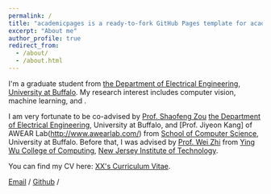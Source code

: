 ```yaml
---
permalink: /
title: "academicpages is a ready-to-fork GitHub Pages template for academic personal websites"
excerpt: "About me"
author_profile: true
redirect_from: 
  - /about/
  - /about.html
---
```

I'm a graduate student from [the Department of Electrical Engineering](https://www.engineering.buffalo.edu/ee.html/), [University at Buffalo](https://www.buffalo.edu/). My research interest includes computer vision, machine learning, and .

I am very fortunate to be co-advised by [Prof. Shaofeng Zou](https://www.XXX.com/) [the Department of Electrical Engineering](https://www.engineering.buffalo.edu/ee.html/), University at Buffalo, and [Prof. Jiyeon Kang] of AWEAR Lab(http://www.awearlab.com/) from [School of Computer Science](https://cs.pku.edu.cn/), University at Buffalo. Before that, I was advised by [Prof. Wei Zhi](https://web.njit.edu/~zhiwei/) from [Ying Wu College of Computing](https://computing.njit.edu/), [New Jersey Institute of Technology](http://www.njit.edu/).

You can find my CV here: [XX's Curriculum Vitae](../assets/Curriculum_Vitae.pdf).

[Email](mailto:mengzixia0121@126.com) / [Github](https://github.com/ZixiaM) / 
